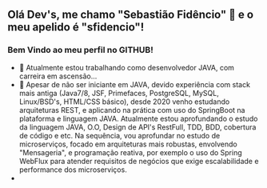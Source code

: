 ## Olá Dev's, me chamo "Sebastião Fidêncio" 👋 e o meu apelido é "sfidencio"!
### Bem Vindo ao meu perfil no GITHUB!


- 🔭 Atualmente estou trabalhando como desenvolvedor JAVA, com carreira em ascensão...
- 🌱 Apesar de não ser iniciante em JAVA, devido experiência com stack mais antiga (Java7/8, JSF, Primefaces, PostgreSQL, MySQL, Linux/BSD's, HTML/CSS básico), desde 2020 venho estudando arquiteturas REST, e aplicando na prática com uso do SpringBoot na plataforma e linguagem JAVA. Atualmente estou aprofundando o estudo da linguagem JAVA, O.O, Design de API's RestFull, TDD, BDD, cobertura de código e etc. Na sequência, vou aprofundar no estudo de microserviços, focado em arquiteturas mais robustas, envolvendo "Mensageria", e programação reativa, por exemplo o uso do Spring WebFlux para atender requisitos de negócios que exige escalabilidade e performance dos microserviços.
- 
<!--
**sfidencio/sfidencio** is a ✨ _special_ ✨ repository because its `README.md` (this file) appears on your GitHub profile.




- 👯 I’m looking to collaborate on ...
- 🤔 I’m looking for help with ...
- 💬 Ask me about ...
- 📫 How to reach me: ...
- 😄 Pronouns: ...
- ⚡ Fun fact: ...
-->
